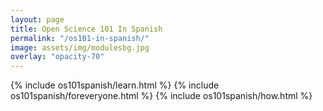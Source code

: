 ```yaml
---
layout: page
title: Open Science 101 In Spanish
permalink: "/os101-in-spanish/"
image: assets/img/modulesbg.jpg
overlay: "opacity-70"
---
```


{% include os101spanish/learn.html %}
{% include os101spanish/foreveryone.html %}
{% include os101spanish/how.html %}